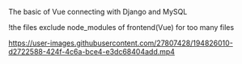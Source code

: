The basic of Vue connecting with Django and MySQL

!the files exclude node_modules of frontend(Vue) for too many files





https://user-images.githubusercontent.com/27807428/194826010-d2722588-424f-4c6a-bce4-e3dc68404add.mp4

